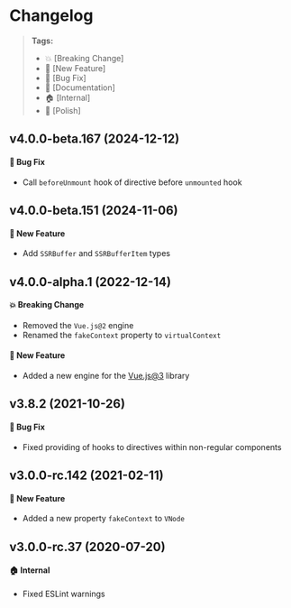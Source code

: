 Changelog
=========

> **Tags:**
> - :boom:       [Breaking Change]
> - :rocket:     [New Feature]
> - :bug:        [Bug Fix]
> - :memo:       [Documentation]
> - :house:      [Internal]
> - :nail_care:  [Polish]

## v4.0.0-beta.167 (2024-12-12)

#### :bug: Bug Fix

* Call `beforeUnmount` hook of directive before `unmounted` hook

## v4.0.0-beta.151 (2024-11-06)

#### :rocket: New Feature

* Add `SSRBuffer` and `SSRBufferItem` types

## v4.0.0-alpha.1 (2022-12-14)

#### :boom: Breaking Change

* Removed the `Vue.js@2` engine
* Renamed the `fakeContext` property to `virtualContext`

#### :rocket: New Feature

* Added a new engine for the [Vue.js@3](https://vuejs.org/) library

## v3.8.2 (2021-10-26)

#### :bug: Bug Fix

* Fixed providing of hooks to directives within non-regular components

## v3.0.0-rc.142 (2021-02-11)

#### :rocket: New Feature

* Added a new property `fakeContext` to `VNode`

## v3.0.0-rc.37 (2020-07-20)

#### :house: Internal

* Fixed ESLint warnings

